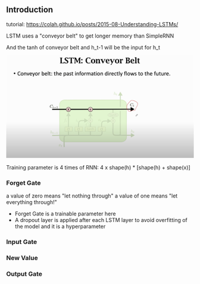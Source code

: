 ## Introduction

tutorial: https://colah.github.io/posts/2015-08-Understanding-LSTMs/

LSTM uses a "conveyor belt" to get longer memory than SimpleRNN

And the tanh of conveyor belt and h_t-1 will be the input for h_t

![](lstm-1.png)


Training parameter is 4 times of RNN:
4 x shape(h) * [shape(h) + shape(x)]

### Forget Gate
a value of zero means "let nothing through"
a value of one means "let everything through!"

* Forget Gate is a trainable parameter here 
* A dropout layer is applied after each LSTM layer to avoid overfitting of the model and it is a hyperparameter

### Input Gate


### New Value


### Output Gate